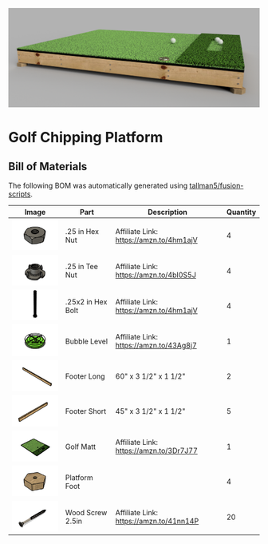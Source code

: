 ![](images/golf-chipping-platform-render.png)

# Golf Chipping Platform

## Bill of Materials
The following BOM was automatically generated using [tallman5/fusion-scripts](https://github.com/tallman5/fusion-scripts).

|Image|Part|Description|Quantity|
|-|-|-|-|
|![](images/.25-in-hex-nut.png)|.25 in Hex Nut|Affiliate Link: https://amzn.to/4hm1ajV|4|
|![](images/.25-in-tee-nut.png)|.25 in Tee Nut|Affiliate Link: https://amzn.to/4bI0S5J|4|
|![](images/.25x2-in-hex-bolt.png)|.25x2 in Hex Bolt|Affiliate Link: https://amzn.to/4hm1ajV|4|
|![](images/bubble-level.png)|Bubble Level|Affiliate Link: https://amzn.to/43Ag8j7|1|
|![](images/footer-long.png)|Footer Long|60" x 3 1/2" x 1 1/2"|2|
|![](images/footer-short.png)|Footer Short|45" x 3 1/2" x 1 1/2"|5|
|![](images/golf-matt-assembly.png)|Golf Matt|Affiliate Link: https://amzn.to/3Dr7J77|1|
|![](images/platform-foot.png)|Platform Foot||4|
|![](images/wood-screw-2.5in.png)|Wood Screw 2.5in|Affiliate Link: https://amzn.to/41nn14P|20|